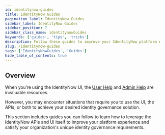 ```yaml
---
id: identitynow-guides
title: IdentityNow Guides
pagination_label: IdentityNow Guides
sidebar_label: IdentityNow Guides
sidebar_position: 7
sidebar_class_name: identitynowGuides
keywords: ['guides', 'tips', 'tricks']
description: Follow these guides to improve your IdentityNow platform experience. 
slug: /identitynow-guides
tags: ['IdentityNowGuides', 'Guides']
hide_table_of_contents: true
---
```


## Overview 

When you're using the IdentityNow UI, the [User Help](https://documentation.sailpoint.com/saas/user-help/) and [Admin Help](https://documentation.sailpoint.com/saas/help/) are invaluable resources. 

However, you may encounter situations that require you to use the UI, the APIs, or both to achieve your desired identity governance solution. 

This section includes guides you can follow to learn how to leverage the IdentityNow APIs and UI itself to improve your platform experience and satisfy your organization's unique identity governance requirements. 


